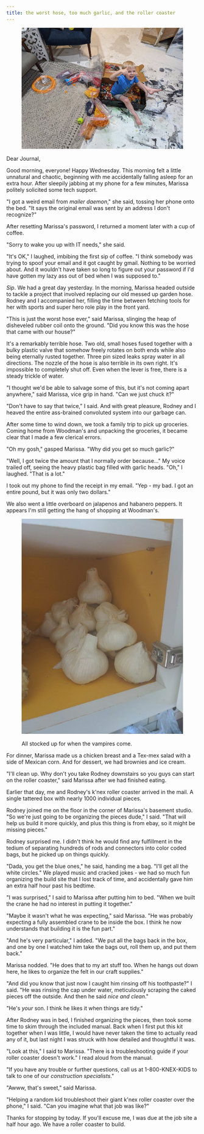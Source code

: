 ```yaml
---
title: the worst hose, too much garlic, and the roller coaster
---
```


<figure>
  <a href="/images/banners/2020-08-12.jpg">
    <img alt="banner" src="/images/banners/2020-08-12.jpg"/>
  </a>
</figure>

Dear Journal,

Good morning, everyone!  Happy Wednesday.  This morning felt a little
unnatural and chaotic, beginning with me accidentally falling asleep
for an extra hour.  After sleepily jabbing at my phone for a few
minutes, Marissa politely solicited some tech support.

"I got a weird email from _mailer daemon_," she said, tossing her
phone onto the bed.  "It says the original email was sent by an
address I don't recognize?"

After resetting Marissa's password, I returned a moment later with a
cup of coffee.

"Sorry to wake you up with IT needs," she said.

"It's OK," I laughed, imbibing the first sip of coffee.  "I think
somebody was trying to spoof your email and it got caught by gmail.
Nothing to be worried about.  And it wouldn't have taken so long to
figure out your password if I'd have gotten my lazy ass out of bed
when I was supposed to."

_Sip_.  We had a great day yesterday.  In the morning, Marissa headed
outside to tackle a project that involved replacing our old messed up
garden hose.  Rodney and I accompanied her, filling the time between
fetching tools for her with sports and super hero role play in the
front yard.

"This is just the worst hose ever," said Marissa, slinging the heap
of disheveled rubber coil onto the ground.  "Did you know this was the
hose that came with our house?"

It's a remarkably terrible hose.  Two old, small hoses fused together
with a bulky plastic valve that somehow freely rotates on both ends
while also being eternally rusted together.  Three pin sized leaks
spray water in all directions.  The nozzle of the hose is also
terrible in its own right.  It's impossible to completely shut off.
Even when the lever is free, there is a steady trickle of water.

"I thought we'd be able to salvage some of this, but it's not coming
apart anywhere," said Marissa, vice grip in hand.  "Can we just chuck
it?"

"Don't have to say that twice," I said.  And with great pleasure,
Rodney and I heaved the entire ass-brained convoluted system into our
garbage can.

After some time to wind down, we took a family trip to pick up
groceries.  Coming home from Woodman's and unpacking the groceries, it
became clear that I made a few clerical errors.

"Oh my gosh," gasped Marissa.  "Why did you get so much garlic?"

"Well, I got twice the amount that I normally order because..."  My
voice trailed off, seeing the heavy plastic bag filled with garlic
heads.  "Oh," I laughed.  "That is a lot."

I took out my phone to find the receipt in my email.  "Yep - my bad.
I got an entire pound, but it was only two dollars."

We also went a little overboard on jalapenos and habanero peppers.  It
appears I'm still getting the hang of shopping at Woodman's.

<figure>
  <a href="/images/too-much-garlic.jpg">
    <img alt="too much garlic" src="/images/too-much-garlic.jpg"/>
  </a>
  <figcaption>
    <p>All
stocked up for when the vampires come.</p>
  </figcaption>
</figure>

For dinner, Marissa made us a chicken breast and a Tex-mex salad with
a side of Mexican corn.  And for dessert, we had brownies and
ice cream.

"I'll clean up.  Why don't you take Rodney downstairs so you guys can
start on the roller coaster," said Marissa after we had finished
eating.

Earlier that day, me and Rodney's k'nex roller coaster arrived in the
mail.  A single tattered box with nearly 1000 individual pieces.

Rodney joined me on the floor in the corner of Marissa's basement
studio.  "So we're just going to be organizing the pieces dude," I
said.  "That will help us build it more quickly, and plus this thing
is from ebay, so it might be missing pieces."

Rodney surprised me.  I didn't think he would find any fulfillment in
the tedium of separating hundreds of rods and connectors into color
coded bags, but he picked up on things quickly.

"Dada, you get the blue ones," he said, handing me a bag.  "I'll get
all the white circles."  We played music and cracked jokes - we had so
much fun organizing the build site that I lost track of time, and
accidentally gave him an extra half hour past his bedtime.

"I was surprised," I said to Marissa after putting him to bed.  "When
we built the crane he had no interest in putting it together."

"Maybe it wasn't what he was expecting," said Marissa.  "He was
probably expecting a fully assembled crane to be inside the box.  I
think he now understands that building it is the fun part."

"And he's very particular," I added.  "We put all the bags back in the
box, and one by one I watched him take the bags out, roll them up, and
put them back."

Marissa nodded.  "He does that to my art stuff too.  When he hangs out
down here, he likes to organize the felt in our craft supplies."

"And did you know that just now I caught him rinsing off his
toothpaste?" I said.  "He was rinsing the cap under water,
meticulously scraping the caked pieces off the outside.  And then he
said _nice and clean_."

"He's _your_ son.  I think he likes it when things are tidy."

After Rodney was in bed, I finished organizing the pieces, then took
some time to skim through the included manual.  Back when I first put
this kit together when I was little, I would have never taken the time
to actually read any of it, but last night I was struck with how
detailed and thoughtful it was.

"Look at this," I said to Marissa.  "There is a troubleshooting guide
if your roller coaster doesn't work."  I read aloud from the manual.

"If you have any trouble or further questions, call us at
1-800-KNEX-KIDS to talk to one of our _construction specialists_."

"Awww, that's sweet," said Marissa.

"Helping a random kid troubleshoot their giant k'nex roller coaster
over the phone," I said.  "Can you imagine what that job was like?"

Thanks for stopping by today.  If you'll excuse me, I was due at the
job site a half hour ago.  We have a roller coaster to build.
